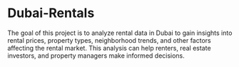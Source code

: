# Dubai-Rentals
The goal of this project is to analyze rental data in Dubai to gain insights into rental prices, property types, neighborhood trends, and other factors affecting the rental market. This analysis can help renters, real estate investors, and property managers make informed decisions.
